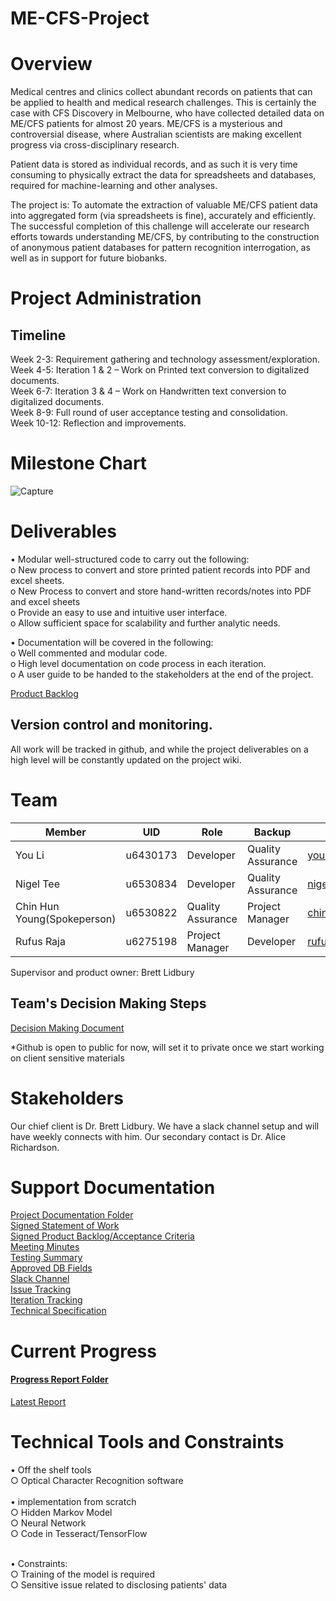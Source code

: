 # ME-CFS-Project

# Overview

Medical centres and clinics collect abundant records on patients that can be applied to health and medical research challenges. This is certainly the case with CFS Discovery in Melbourne, who have collected detailed data on ME/CFS patients for almost 20 years. ME/CFS is a mysterious and controversial disease, where Australian scientists are making excellent progress via cross-disciplinary research.

Patient data is stored as individual records, and as such it is very time consuming to physically extract the data for spreadsheets and databases, required for machine-learning and other analyses.

The project is: To automate the extraction of valuable ME/CFS patient data into aggregated form (via spreadsheets is fine), accurately and efficiently. The successful completion of this challenge will accelerate our research efforts towards understanding ME/CFS, by contributing to the construction of anonymous patient databases for pattern recognition interrogation, as well as in support for future biobanks.

# Project Administration
## Timeline
Week 2-3: Requirement gathering and technology assessment/exploration. <br />
Week 4-5: Iteration 1 & 2 – Work on Printed text conversion to digitalized documents.<br />
Week 6-7: Iteration 3 & 4 – Work on Handwritten text conversion to digitalized documents.<br />
Week 8-9: Full round of user acceptance testing and consolidation.<br />
Week 10-12: Reflection and improvements.<br />

# Milestone Chart  
![Capture](https://github.com/u6530822/ME-CFS-Project/blob/master/milestone-chart.PNG)

# Deliverables
•	Modular well-structured code to carry out the following:<br />
o	New process to convert and store printed patient records into PDF and excel sheets. <br />
o	New Process to convert and store hand-written records/notes into PDF and excel sheets<br />
o	Provide an easy to use and intuitive user interface. <br />
o	Allow sufficient space for scalability and further analytic needs. <br />

•	Documentation will be covered in the following:<br />
o	Well commented and modular code. <br />
o	High level documentation on code process in each iteration. <br />
o	A user guide to be handed to the stakeholders at the end of the project.<br />

[Product Backlog](https://drive.google.com/open?id=154SpNfr9QrG_j6Xw1HOSoIcJ5UUipYOH)<br />

## Version control and monitoring.<br />
All work will be tracked in github, and while the project deliverables on a high level will be constantly updated on the project wiki. <br />

# Team
|Member| UID|	Role|	Backup|	Email|
| --- | --- | --- | --- | --- |
|You Li|u6430173|Developer| 	Quality Assurance|	you.li@anu.edu.au|
|Nigel Tee|u6530834|Developer|	Quality Assurance|	nigel.tee@anu.edu.au|
|Chin Hun Young(Spokeperson)|u6530822|Quality Assurance|	Project Manager|	chin.young@anu.edu.au|
|Rufus Raja|u6275198	|Project Manager|	Developer|	rufus.raja@anu.edu.au|

Supervisor and product owner: Brett Lidbury  

## Team's Decision Making Steps
[Decision Making Document](https://drive.google.com/open?id=1iuMgKuiV72ic6ZybAdhszDJW5QMlwO6K)<br />

*Github is open to public for now, will set it to private once we start working on client sensitive materials

# Stakeholders
Our chief client is Dr. Brett Lidbury. We have a slack channel setup and will have weekly connects with him. Our secondary contact is Dr. Alice Richardson. 

# Support Documentation

[Project Documentation Folder](https://drive.google.com/open?id=1fHtWXQIDxyIFErwrestoyBETrUFVW-Yq)<br />
[Signed Statement of Work](https://docs.google.com/document/d/1eFEJfMPe0xbD6Jfw6KpZf4wzqcFAI8vjizMkaUJH-Dk/edit?usp=sharing)<br />
[Signed Product Backlog/Acceptance Criteria](https://drive.google.com/open?id=154SpNfr9QrG_j6Xw1HOSoIcJ5UUipYOH)<br />
[Meeting Minutes](https://drive.google.com/open?id=1PdPVHMijHiBvzMBqYQPptPX4WbBsXGjE)<br />
[Testing Summary](https://drive.google.com/open?id=1GlXRLAL1TPeR7_wVfNAkTnE9Sw4SnoZHDcEf3BC4tjs)<br />
[Approved DB Fields](https://drive.google.com/file/d/1NbsGXRXQ0QnQ8ItyiEVDQO5VlD8_Rv8t/view?usp=sharing)<br />
[Slack Channel](https://mecfs-workspace.slack.com/messages/CGPA6LS90/)<br />
[Issue Tracking](https://github.com/u6530822/ME-CFS-Project/issues)<br />
[Iteration Tracking](https://drive.google.com/drive/u/1/folders/1c-zunhc9ArRkqTRCivM0X3Kt2iIH-1Nx)<br />
[Technical Specification](https://drive.google.com/file/d/1xuPRZXNygvWiQU0BOwUbPlI6k1vXGzfA/view?usp=sharing)<br />


# Current Progress
#### [Progress Report Folder](https://drive.google.com/drive/u/1/folders/1_xgkb4bs7dScdkAQv_ZJaXaIq126nBvf)<br />
[Latest Report](https://drive.google.com/open?id=1JB9lKHz7MoSZC59oYe-F8u0W19tvWBaK)<br />

# Technical Tools and Constraints
•	Off the shelf tools<br />
  ○ Optical Character Recognition software <br />
<br />
•	implementation from scratch<br />
  ○ Hidden Markov Model<br />
  ○ Neural Network<br />
  ○ Code in Tesseract/TensorFlow<br />
<br />

•	Constraints:<br />
  ○ Training of the model is required<br />
  ○ Sensitive issue related to disclosing patients' data<br />


